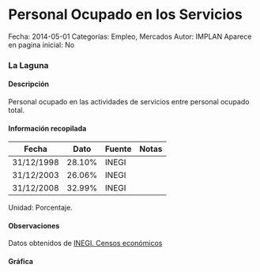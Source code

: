 Personal Ocupado en los Servicios
=====

Fecha: 2014-05-01
Categorías: Empleo, Mercados
Autor: IMPLAN
Aparece en pagina inicial: No

### La Laguna

#### Descripción

Personal ocupado en las actividades de servicios entre personal ocupado total.

<!-- break -->

#### Información recopilada

<table class="table table-hover table-bordered matriz">
  <thead>
    <tr><th>Fecha</th><th>Dato</th><th>Fuente</th><th>Notas</th></tr>
  </thead>
  <tbody>
    <tr><td class="centrado">31/12/1998</td><td class="derecha">28.10%</td><td>INEGI</td><td></td></tr>
    <tr><td class="centrado">31/12/2003</td><td class="derecha">26.06%</td><td>INEGI</td><td></td></tr>
    <tr><td class="centrado">31/12/2008</td><td class="derecha">32.99%</td><td>INEGI</td><td></td></tr>
  </tbody>
</table>

Unidad: Porcentaje.

#### Observaciones

Datos obtenidos de [INEGI. Censos económicos](http://www3.inegi.org.mx/sistemas/saic/)

#### Gráfica

<div id="Morrisexloovwj" class="grafica"></div>
  <script>
  new Morris.Line({
    element: 'Morrisexloovwj',
    data: [
      { fecha: '1998-12-31', dato: 28.1000 },
      { fecha: '2003-12-31', dato: 26.0600 },
      { fecha: '2008-12-31', dato: 32.9908 }
    ],
    xkey: 'fecha',
    ykeys: ['dato'],
    labels: ['Dato'],
    lineColors: ['#FF5B02'],
    xLabelFormat: function(d) {
      return d.getDate()+'/'+(d.getMonth()+1)+'/'+d.getFullYear();
    },
    dateFormat: function (ts) {
      var d = new Date(ts);
      return d.getDate() + '/' + (d.getMonth() + 1) + '/' + d.getFullYear();
    }
  });
  </script>

